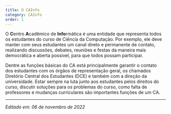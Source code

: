 ```yaml
---
title: O CAInfo
category: CAInfo
order: 1
---
```


<TEXTO>
  <p>O <strong>C</strong>entro <strong>A</strong>cadêmico de <strong>Info</strong>rmática é uma entidade que representa todos os estudantes do curso de Ciência da Computação. Por exemplo, ele deve manter com seus estudantes um canal direto e permanente de contato, realizando discussões, debates, reuniões e festas da maneira mais democrática e aberta possível, para que todos possam participar.</p>
  
<p>Dentre as funções básicas do CA está principalmente garantir o contato dos estudantes com os órgãos de representação geral, os chamados Diretório Central dos Estudantes (DCE) e também com a direção da universidade. Estar sempre na luta junto aos estudantes pelos direitos do curso, discutir soluções para os problemas do curso, como falta de professores e mudanças curriculares são importantes funções de um CA.</p>

---

*Editado em: 06 de novembro de 2022*

